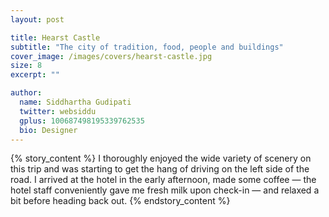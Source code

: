 ```yaml
---
layout: post

title: Hearst Castle
subtitle: "The city of tradition, food, people and buildings"
cover_image: /images/covers/hearst-castle.jpg
size: 8
excerpt: ""

author:
  name: Siddhartha Gudipati
  twitter: websiddu
  gplus: 100687498195339762535
  bio: Designer
---
```


{% story_content %}
  I thoroughly enjoyed the wide variety of scenery on this trip and was starting to get the hang of driving on the left side of the road. I arrived at the hotel in the early afternoon, made some coffee — the hotel staff conveniently gave me fresh milk upon check-in — and relaxed a bit before heading back out.
{% endstory_content %}

